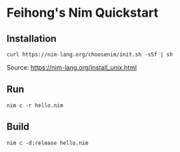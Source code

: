 # Feihong's Nim Quickstart

## Installation

    curl https://nim-lang.org/choosenim/init.sh -sSf | sh

Source: https://nim-lang.org/install_unix.html

## Run

    nim c -r hello.nim

## Build

    nim c -d:release hello.nim
